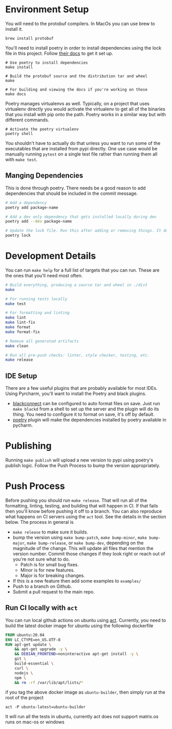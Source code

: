 # Environment Setup

You will need to the protobuf compilers. In MacOs you can use brew to install it.

```
brew install protobuf
```

You'll need to install poetry in order to install dependencies using the lock file in this project. Follow [their docs](https://python-poetry.org/docs/) to get it set up.

```
# Use poetry to install dependencies
make install

# Build the protobuf source and the distribution tar and wheel
make

# For building and viewing the docs if you're working on those
make docs
```

Poetry manages virtualenvs as well. Typically, on a project that uses virtualenv directly you would activate the virtualenv to get all of the binaries that you install with pip onto the path. Poetry works in a similar way but with different commands.

```
# Activate the poetry virtualenv
poetry shell
```

You shouldn't have to actually do that unless you want to run some of the executables that are installed from pypi directly. One use case would be manually running `pytest` on a single test file rather than running them all with `make test`.

## Manging Dependencies

This is done through poetry. There needs be a good reason to add dependencies that should be included in the commit message.

```bash
# Add a dependency
poetry add package-name

# Add a dev only dependency that gets installed locally during dev
poetry add --dev package-name

# Update the lock file. Run this after adding or removing things. It doesn't appear to always  happen automatically.
poetry lock
```

# Development Details

You can run `make help` for a full list of targets that you can run. These are the ones that you'll need most often.

```bash
# Build everything, producing a source tar and wheel in ./dist
make

# For running tests locally
make test

# For formatting and linting
make lint
make lint-fix
make format
make format-fix

# Remove all generated artifacts
make clean

# Run all pre-push checks: linter, style checker, testing, etc.
make release
```

## IDE Setup

There are a few useful plugins that are probably available for most IDEs. Using Pyrcharm, you'll want to install the Poetry and black plugins.

- [blackconnect](https://plugins.jetbrains.com/plugin/14321-blackconnect) can be configured to auto format files on save. Just run `make blackd` from a shell to set up the server and the plugin will do its thing. You need to configure it to format on save, it's off by default.
- [poetry](https://plugins.jetbrains.com/plugin/14307-poetry) plugin will make the dependencies installed by poetry available in pycharm.

# Publishing

Running `make publish` will upload a new version to pypi using poetry's publish logic. Follow the Push Process to bump the version appropriately.

# Push Process

Before pushing you should run `make release`. That will run all of the formatting, linting, testing, and building that will happen in CI. If that fails then you'll know before pushing it off to a branch. You can also reproduce what happens on CI servers using the `act` tool. See the details in the section below. The process in general is

- `make release` to make sure it builds.
- bump the version using `make bump-patch`, `make bump-minor`, `make bump-major`, `make bump-release`, or `make bump-dev`, depending on the magnitude of the change. This will update all files that mention the version number. Commit those changes if they look right or reach out of you're not sure what to do.
  - Patch is for small bug fixes.
  - Minor is for new features.
  - Major is for breaking changes.
- If this is a new feature then add some examples to `examples/`
- Push to a branch on Github.
- Submit a pull request to the main repo.

## Run CI locally with `act`

You can run local github actions on ubuntu using [act](https://github.com/nektos/act). Currently, you need to build the latest docker image for ubuntu using the following dockerfile

```dockerfile
FROM ubuntu:20.04
ENV LC_CTYPE=en_US.UTF-8
RUN apt-get update \
    && apt-get upgrade -y \
    && DEBIAN_FRONTEND=noninteractive apt-get install -y \
    git \
    build-essential \
    curl \
    nodejs \
    npm \
    && rm -rf /var/lib/apt/lists/*
```

if you tag the above docker image as `ubuntu-builder`, then simply run at the root of the project

```
act -P ubuntu-latest=ubuntu-builder
```

It will run all the tests in ubuntu, currently act does not support matrix.os runs on mac-os or windows